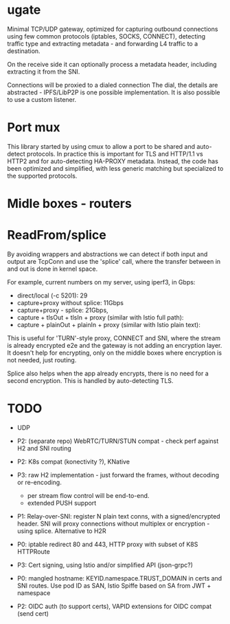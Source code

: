 # ugate

Minimal TCP/UDP gateway, optimized for capturing outbound connections using few common protocols (iptables, SOCKS,
CONNECT), detecting traffic type and extracting metadata - and forwarding L4 traffic to a destination.

On the receive side it can optionally process a metadata header, including extracting it from the SNI.

Connections will be proxied to a dialed connection The dial, the details are abstracted - IPFS/LibP2P is one possible
implementation. It is also possible to use a custom listener.

# Port mux

This library started by using cmux to allow a port to be shared and auto-detect protocols. In practice this is important
for TLS and HTTP/1.1 vs HTTP2 and for auto-detecting HA-PROXY metadata.
Instead, the code has been optimized and simplified, with less generic matching but specialized to the supported
protocols.

# Midle boxes - routers

# ReadFrom/splice

By avoiding wrappers and abstractions we can detect if both input and output are TcpConn and use the 'splice' call,
where the transfer between in and out is done in kernel space.

For example, current numbers on my server, using iperf3, in Gbps:

- direct/local (-c 5201): 29
- capture+proxy without splice: 11Gbps
- capture+proxy - splice: 21Gbps,
- capture + tlsOut + tlsIn + proxy (similar with Istio full path):
- capture + plainOut + plainIn + proxy (similar with Istio plain text):

This is useful for 'TURN'-style proxy, CONNECT and SNI, where the stream is already encrypted e2e and the gateway is not
adding an encryption layer. It doesn't help for encrypting, only on the middle boxes where encryption is not needed,
just routing.

Splice also helps when the app already encrypts, there is no need for a second encryption. This is handled by
auto-detecting TLS.

# TODO

- UDP
- P2: (separate repo) WebRTC/TURN/STUN compat - check perf against H2 and SNI routing
- P2: K8s compat  (konectivity ?), KNative
- P3: raw H2 implementation - just forward the frames, without decoding or re-encoding.
    - per stream flow control will be end-to-end.
    - extended PUSH support
- P1: Relay-over-SNI: register N plain text conns, with a signed/encrypted header. SNI will proxy connections without
  multiplex or encryption - using splice. Alternative to H2R

- P0: iptable redirect 80 and 443, HTTP proxy with subset of K8S HTTPRoute
- P3: Cert signing, using Istio and/or simplified API (json-grpc?)
- P0: mangled hostname: KEYID.namespace.TRUST_DOMAIN in certs and SNI routes. Use pod ID as SAN, Istio Spiffe based on
  SA from JWT + namespace
- P2: OIDC auth (to support certs), VAPID extensions for OIDC compat (send cert)
